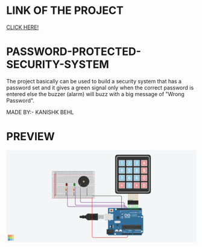 
# LINK OF THE PROJECT
<a href="https://www.tinkercad.com/things/eZAvob0et9T">
  CLICK HERE!
</a>

# PASSWORD-PROTECTED-SECURITY-SYSTEM
The project basically can be used to build a security system that has a password set and it gives a green signal only when the correct password is entered else the buzzer (alarm) will buzz with a big message of "Wrong Password".

MADE BY:- KANISHK BEHL

# PREVIEW
<div align="center">
  <a href="https://github.com/othneildrew/Best-README-Template">
    <img src="PASSWORD PROTECTED SECURITY SYSTEM.png" alt="Logo" width="1500">
  </a>
</div>

